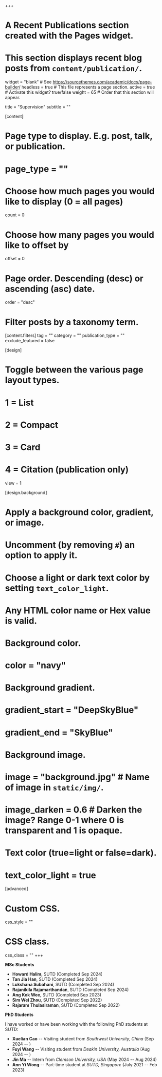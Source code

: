 +++
# A Recent Publications section created with the Pages widget.
# This section displays recent blog posts from `content/publication/`.

widget = "blank"  # See https://sourcethemes.com/academic/docs/page-builder/
headless = true  # This file represents a page section.
active = true  # Activate this widget? true/false
weight = 65  # Order that this section will appear.

title = "Supervision"
subtitle = ""

[content]
  # Page type to display. E.g. post, talk, or publication.
  # page_type = ""
  
  # Choose how much pages you would like to display (0 = all pages)
  count = 0
  
  # Choose how many pages you would like to offset by
  offset = 0

  # Page order. Descending (desc) or ascending (asc) date.
  order = "desc"

  # Filter posts by a taxonomy term.
  [content.filters]
    tag = ""
    category = ""
    publication_type = ""
    exclude_featured = false
  
[design]
  # Toggle between the various page layout types.
  #   1 = List
  #   2 = Compact
  #   3 = Card
  #   4 = Citation (publication only)
  view = 1
  
[design.background]
  # Apply a background color, gradient, or image.
  #   Uncomment (by removing `#`) an option to apply it.
  #   Choose a light or dark text color by setting `text_color_light`.
  #   Any HTML color name or Hex value is valid.
    
  # Background color.
  # color = "navy"
  
  # Background gradient.
  # gradient_start = "DeepSkyBlue"
  # gradient_end = "SkyBlue"
  
  # Background image.
  # image = "background.jpg"  # Name of image in `static/img/`.
  # image_darken = 0.6  # Darken the image? Range 0-1 where 0 is transparent and 1 is opaque.

  # Text color (true=light or false=dark).
  # text_color_light = true  
  
[advanced]
 # Custom CSS. 
 css_style = ""
 
 # CSS class.
 css_class = ""
+++
  
**MSc Students**
  * **Howard Halim**, SUTD (Completed Sep 2024)
  * **Tan Jia Han**, SUTD (Completed Sep 2024)
  * **Lukshana Subahani**, SUTD (Completed Sep 2024)
  * **Rajanikila Rajamarthandan**, SUTD (Completed Sep 2024)
  * **Ang Kok Wee**, SUTD (Completed Sep 2023)
  * **Sim Wei Zhou**, SUTD (Completed Sep 2022)
  * **Rajaram Thulasiraman**, SUTD (Completed Sep 2022)

**PhD Students**

I have worked or have been working with the following PhD students at SUTD:
  * **Xuelian Cao** -- Visiting student from *Southwest University, China* (Sep 2024 -- )
  * **Fuyi Wang** -- Visiting student from *Deakin University, Australia* (Aug 2024 -- )
  * **Jin Ma** -- Intern from *Clemson University, USA* (May 2024 -- Aug 2024)
  * **Ann Yi Wong** -- Part-time student at *SUTD, Singapore* (July 2021 -- Feb 2023)

